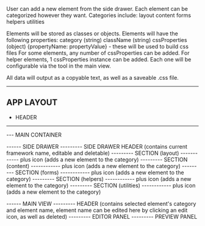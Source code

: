 User can add a new element from the side drawer.
Each element can be categorized however they want.
Categories include:
    layout
    content
    forms
    helpers
    utilities

Elements will be stored as classes or objects.
Elements will have the following properties:
    category (string)
    className (string)
    cssProperties (object) {propertyName: propertyValue} - these will be used to build css files
        For some elements, any number of cssProperties can be added.
        For helper elements, 1 cssProperties instance can be added.
        Each one will be configurable via the tool in the
        main view. 

All data will output as a copyable text, as well as a saveable .css file.

-------------------------------------------------
APP LAYOUT
-------------------------------------------------

- HEADER
--- 

--- MAIN CONTAINER

------ SIDE DRAWER
--------- SIDE DRAWER HEADER (contains current framework name, editable and deletable)
--------- SECTION (layout)
------------ plus icon (adds a new element to the category)
--------- SECTION (content)
------------ plus icon (adds a new element to the category)
--------- SECTION (forms)
------------ plus icon (adds a new element to the category)
--------- SECTION (helpers)
------------ plus icon (adds a new element to the category)
--------- SECTION (utilities)
------------ plus icon (adds a new element to the category)

------ MAIN VIEW
--------- HEADER (contains selected element's category and element name, element name can be edited here by clicking an edit icon, as well as deleted)
--------- EDITOR PANEL
--------- PREVIEW PANEL
